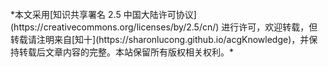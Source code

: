 <br>
*本文采用[知识共享署名 2.5 中国大陆许可协议](https://creativecommons.org/licenses/by/2.5/cn/) 进行许可，欢迎转载，但转载请注明来自[知十](https://sharonlucong.github.io/acgKnowledge)，并保持转载后文章内容的完整。本站保留所有版权相关权利。*